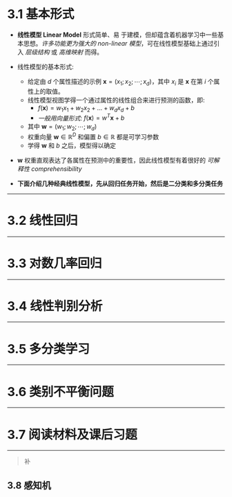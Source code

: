 # 3.1 基本形式

-  __线性模型 Linear Model__ 形式简单、易 于建模，但却蕴含着机器学习中一些基本思想。_许多功能更为强大的 non-linear 模型_，可在线性模型基础上通过引入 _层级结构_ 或 _高维映射_ 而得。
-  线性模型的基本形式:
	-  给定由 $d$ 个属性描述的示例 $\boldsymbol x = (x_1; x_2; \cdots;x_d)$，其中 $x_i$ 是 $\boldsymbol x$ 在第 _i_ 个属性上的取值。
	-  线性模型视图学得一个通过属性的线性组合来进行预测的函数，即:
		-  $f(\boldsymbol x) = w_1x_1 + w_2x_2 + \dots + w_dx_d +b$
		-  _一般用向量形式_: $f(\boldsymbol x) = w^T\boldsymbol x + b$
	-  其中 $\boldsymbol w = (w_1; w_2; \cdots; w_d)$
	-   权重向量 $\boldsymbol w \in \mathbb R^D$ 和偏置 $b \in \mathbb R$ 都是可学习参数
	-  学得 $\boldsymbol w$ 和 $b$ 之后，模型得以确定
-  $\boldsymbol w$ 权重直观表达了各属性在预测中的重要性，因此线性模型有着很好的 _可解释性 comprehensibility_

-  __下面介绍几种经典线性模型，先从回归任务开始，然后是二分类和多分类任务__

------

# 3.2 线性回归

------

# 3.3 对数几率回归

------

# 3.4 线性判别分析

------

# 3.5 多分类学习

------

# 3.6 类别不平衡问题

------

# 3.7 阅读材料及课后习题

------
> 补

## 3.8 感知机
